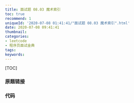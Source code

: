 ```yaml
---
title: 面试题 08.03 魔术索引
toc: true
recommend: 1
uniqueId: '2020-07-08 01:41:41/"面试题 08.03 魔术索引".html'
date: 2020-07-08 09:41:41
thumbnail:
categories:
- leetcode
- 程序员面试金典
tags:
keywords:
---
```


[TOC]

<!--more-->

### 原题链接



### 代码

```python

```

